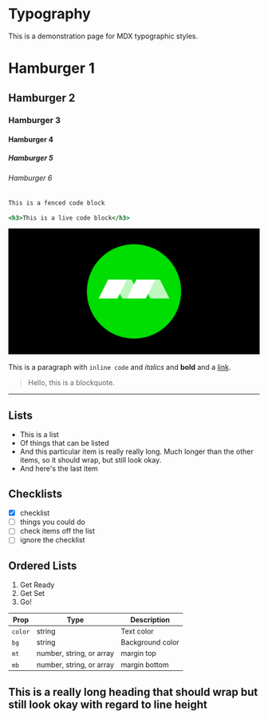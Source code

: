 
# Typography

This is a demonstration page for MDX typographic styles.

# Hamburger 1
## Hamburger 2
### Hamburger 3
#### Hamburger 4
##### Hamburger 5
###### Hamburger 6

```
This is a fenced code block
```

```.jsx
<h3>This is a live code block</h3>
```

![](card.png)

This is a paragraph with `inline code` and *italics* and **bold** and a [link](#typography).

> Hello, this is a blockquote.

---

## Lists

- This is a list
- Of things that can be listed
- And this particular item is really really long. Much longer than the other items, so it should wrap, but still look okay.
- And here's the last item

## Checklists

- [x] checklist
- [ ] things you could do
- [ ] check items off the list
- [ ] ignore the checklist

## Ordered Lists

1. Get Ready
2. Get Set
3. Go!

Prop | Type | Description
---|---|---
`color` | string | Text color
`bg` | string | Background color
`mt` | number, string, or array | margin top
`mb` | number, string, or array | margin bottom

## This is a really long heading that should wrap but still look okay with regard to line height

